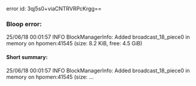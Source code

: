 error id: 3qj5s0+viaCNTRVRPcKrgg==
### Bloop error:

25/06/18 00:01:57 INFO BlockManagerInfo: Added broadcast_18_piece0 in memory on hpomen:41545 (size: 8.2 KiB, free: 4.5 GiB)
#### Short summary: 

25/06/18 00:01:57 INFO BlockManagerInfo: Added broadcast_18_piece0 in memory on hpomen:41545 (size: ...